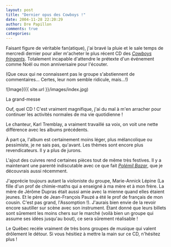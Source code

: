 ```yaml
---
layout: post
title: "Dernier opus des Cowboys !"
date: 2004-11-28 22:20:29
author: Dre Papillon
comments: true
categories: 
---
```



Faisant figure de véritable fan(atique), j'ai bravé la pluie et le sale temps de mercredi dernier pour aller m'acheter le plus récent CD des [*Cowboys fringants*](http://www.cowboysfringants.com/).  Totalement incapable d'attendre le prétexte d'un événement comme Noël ou mon anniversaire pour l'écouter.

(Que ceux qui ne connaissent pas le groupe s'abstiennent de commentaires...  Certes, leur nom semble ridicule, mais...!)

![Image]({{ site.url }}/images/index.jpg)
<div class="photoattrib">La grand-messe</div>



Ouf, quel CD !  C'est vraiment magnifique, j'ai du mal à m'en arracher pour continuer les activités normales de ma vie quotidienne !

Le chanteur, Karl Tremblay, a vraiment travaillé sa voix, on voit une nette différence avec les albums précédents.

À part ça, l'album est certainement moins léger, plus mélancolique ou pessimiste, je ne sais pas, qu'avant.  Les thèmes sont encore plus revendicateurs.  Il y a plus de jurons.

L'ajout des cuivres rend certaines pièces tout de même très festives.  Il y a maintenant une parenté indiscutable avec ce que fait [*Polémil Bazar*](http://www.polemilbazar.com/), que je découvrais aussi récemment.

J'apprécie toujours autant la violoniste du groupe, Marie-Annick Lépine (La fille d'un prof de chimie-maths qui a enseigné à ma mère et à mon frère.  La mère de Jérôme Dupras était aussi amie avec la mienne quand elles étaient jeunes.  Et le père de Jean-François Pauzé a été le prof de français de mon cousin.  C'est pas grand, l'Assomption !).  J'aurais bien envie de la revoir encore sautiller sur scène avec son instrument.  Étant donné que leurs billets sont sûrement les moins chers sur le marché (voilà bien un groupe qui assume ses idées jusqu'au bout), ce sera sûrement réalisable !

Le Québec recèle vraiment de très bons groupes de musique qui valent drôlement le détour.  Si vous hésitiez à mettre la main sur ce CD, n'hésitez plus !